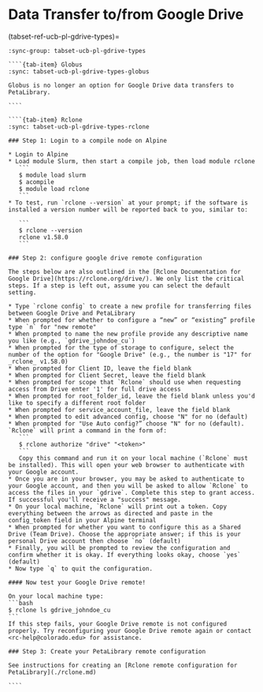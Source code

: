 # Data Transfer to/from Google Drive

(tabset-ref-ucb-pl-gdrive-types)=
`````{tab-set}
:sync-group: tabset-ucb-pl-gdrive-types

````{tab-item} Globus
:sync: tabset-ucb-pl-gdrive-types-globus

Globus is no longer an option for Google Drive data transfers to PetaLibrary.

````

````{tab-item} Rclone
:sync: tabset-ucb-pl-gdrive-types-rclone

### Step 1: Login to a compile node on Alpine

* Login to Alpine
* Load module Slurm, then start a compile job, then load module rclone
   ```
   $ module load slurm
   $ acompile
   $ module load rclone
   ```
* To test, run `rclone --version` at your prompt; if the software is installed a version number will be reported back to you, similar to:

   ```
   $ rclone --version
   rclone v1.58.0
   ```

### Step 2: configure google drive remote configuration

The steps below are also outlined in the [Rclone Documentation for Google Drive](https://rclone.org/drive/). We only list the critical steps. If a step is left out, assume you can select the default setting.

* Type `rclone config` to create a new profile for transferring files between Google Drive and PetaLibrary
* When prompted for whether to configure a “new” or “existing” profile type `n` for "new remote"
* When prompted to name the new profile provide any descriptive name you like (e.g., `gdrive_johndoe_cu`)
* When prompted for the type of storage to configure, select the number of the option for "Google Drive" (e.g., the number is "17" for _rclone_ v1.58.0)
* When prompted for Client ID, leave the field blank
* When prompted for Client Secret, leave the field blank
* When prompted for scope that `Rclone` should use when requesting access from Drive enter '1' for full drive access
* When prompted for root_folder_id, leave the field blank unless you'd like to specify a different root folder
* When prompted for service_account_file, leave the field blank
* When prompted to edit advanced config, choose "N" for no (default)
* When prompted for "Use Auto config?” choose "N" for no (default). `Rclone` will print a command in the form of:
   ```
   $ rclone authorize "drive" "<token>"
   ```
   Copy this command and run it on your local machine (`Rclone` must be installed). This will open your web browser to authenticate with your Google account.
* Once you are in your browser, you may be asked to authenticate to your Google account, and then you will be asked to allow `Rclone` to access the files in your `gdrive`. Complete this step to grant access.  If successful you'll receive a "success" message. 
* On your local machine, `Rclone` will print out a token. Copy everything between the arrows as directed and paste in the config_token field in your Alpine terminal
* When prompted for whether you want to configure this as a Shared Drive (Team Drive). Choose the appropriate answer; if this is your personal Drive account then choose `no` (default)
* Finally, you will be prompted to review the configuration and confirm whether it is okay. If everything looks okay, choose `yes` (default)
* Now type `q` to quit the configuration. 

#### Now test your Google Drive remote!

On your local machine type:
```bash
$ rclone ls gdrive_johndoe_cu
```
If this step fails, your Google Drive remote is not configured properly. Try reconfiguring your Google Drive remote again or contact <rc-help@colorado.edu> for assistance.

### Step 3: Create your PetaLibrary remote configuration

See instructions for creating an [Rclone remote configuration for PetaLibrary](./rclone.md)

````
`````
